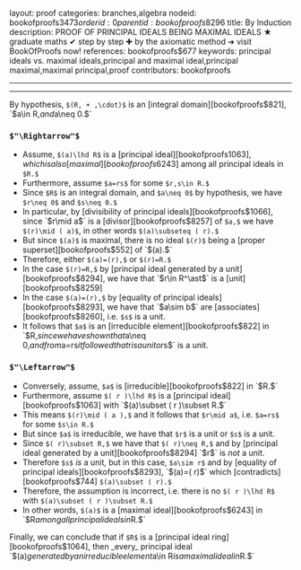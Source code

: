 layout: proof
categories: branches,algebra
nodeid: bookofproofs$3473
orderid: 0
parentid: bookofproofs$8296
title: By Induction
description: PROOF OF PRINCIPAL IDEALS BEING MAXIMAL IDEALS ★ graduate maths ✔ step by step ✚ by the axiomatic method ➜ visit BookOfProofs now!
references: bookofproofs$677
keywords: principal ideals vs. maximal ideals,principal and maximal ideal,principal maximal,maximal principal,proof
contributors: bookofproofs

---


---

By hypothesis, `$(R, + ,\cdot)$` is an [integral domain][bookofproofs$821], `$a\in R,$` and `$a\neq 0.$`

### `$"\Rightarrow"$`

* Assume, `$(a)\lhd R$` is a [principal ideal][bookofproofs$1063], which is also [maximal][bookofproofs$6243] among all principal ideals in `$R.$`
* Furthermore, assume `$a=rs$` for some `$r,s\in R.$`
* Since `$R$` is an integral domain, and `$a\neq 0$` by hypothesis, we have `$r\neq 0$` and `$s\neq 0.$`
* In particular, by [divisibility of principal ideals][bookofproofs$1066], since `$r\mid a$` is a [divisor][bookofproofs$8257] of `$a,$` we have `$(r)\mid ( a)$`, in other words `$(a)\subseteq ( r).$`
* But since `$(a)$` is maximal, there is no ideal `$(r)$` being a [proper superset][bookofproofs$552] of `$(a).$`
* Therefore, either `$(a)=(r),$` or `$(r)=R.$`
* In the case `$(r)=R,$` by [principal ideal generated by a unit][bookofproofs$8294], we have that `$r\in R^\ast$` is a [unit][bookofproofs$8259]
* In the case `$(a)=(r),$` by [equality of principal ideals][bookofproofs$8293], we have that `$a\sim b$` are [associates][bookofproofs$8260], i.e. `$s$` is a unit.
* It follows that `$a$` is an [irreducible element][bookofproofs$822] in `$R,$` since we have shown that `$a\neq 0,$` and from `$a=rs$` it followed that `$r$` is a unit or `$s$` is a unit.

### `$"\Leftarrow"$`

* Conversely, assume, `$a$` is [irreducible][bookofproofs$822] in `$R.$`
* Furthermore, assume `$( r )\lhd R$` is a [principal ideal][bookofproofs$1063] with `$(a)\subset ( r )\subset R.$`
* This means `$(r)\mid ( a ),$` and it follows that `$r\mid a$`, i.e. `$a=rs$` for some `$s\in R.$`
* But since `$a$` is irreducible, we have that `$r$` is a unit or `$s$` is a unit.
* Since `$( r)\subset R,$` we have that `$( r)\neq R,$` and by [principal ideal generated by a unit][bookofproofs$8294] `$r$` is _not_ a unit.
* Therefore `$s$` _is_ a unit, but in this case, `$a\sim r$` and by [equality of principal ideals][bookofproofs$8293], `$(a)=( r)$` which [contradicts][bookofproofs$744] `$(a)\subset ( r).$`
* Therefore, the assumption is incorrect, i.e. there is no `$( r )\lhd R$` with `$(a)\subset ( r )\subset R.$` 
* In other words, `$(a)$` is a [maximal ideal][bookofproofs$6243] in `$R$` among all principal ideals in `$R.$`

Finally, we can conclude that if `$R$` is a [principal ideal ring][bookofproofs$1064], then _every_  principal ideal `$(a)$` generated by an irreducible element `$a\in R$` is a maximal ideal in `$R.$`
